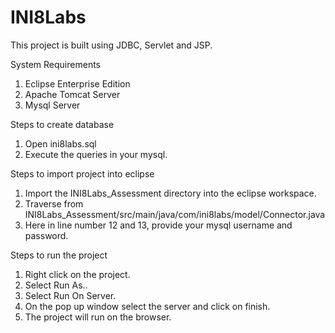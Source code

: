 # INI8Labs

This project is built using JDBC, Servlet and JSP.

System Requirements
1. Eclipse Enterprise Edition
2. Apache Tomcat Server
3. Mysql Server

Steps to create database
1. Open ini8labs.sql
2. Execute the queries in your mysql.

Steps to import project into eclipse
1. Import the INI8Labs_Assessment directory into the eclipse workspace.
2. Traverse from INI8Labs_Assessment/src/main/java/com/ini8labs/model/Connector.java
3. Here in line number 12 and 13, provide your mysql username and password.

Steps to run the project
1. Right click on the project.
2. Select Run As..
3. Select Run On Server.
4. On the pop up window select the server and click on finish.
5. The project will run on the browser.
